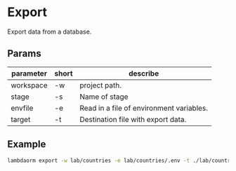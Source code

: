 # Export

Export data from a database.

## Params

| parameter	| short | describe 																	|
|-----------|-------|-------------------------------------------|
|workspace	| -w 		| project path.															|
|stage			| -s 		| Name of stage															|
|envfile		| -e 		| Read in a file of environment variables.	|
|target			| -t 		| Destination file with export data.				|

## Example

```sh
lambdaorm export -w lab/countries -e lab/countries/.env -t ./lab/countries/data
```
